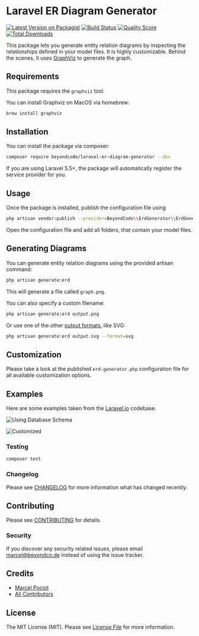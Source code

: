 # Laravel ER Diagram Generator

[![Latest Version on Packagist](https://img.shields.io/packagist/v/beyondcode/laravel-er-diagram-generator.svg?style=flat-square)](https://packagist.org/packages/beyondcode/laravel-er-diagram-generator)
[![Build Status](https://img.shields.io/travis/beyondcode/laravel-er-diagram-generator/master.svg?style=flat-square)](https://travis-ci.org/beyondcode/laravel-er-diagram-generator)
[![Quality Score](https://img.shields.io/scrutinizer/g/beyondcode/laravel-er-diagram-generator.svg?style=flat-square)](https://scrutinizer-ci.com/g/beyondcode/laravel-er-diagram-generator)
[![Total Downloads](https://img.shields.io/packagist/dt/beyondcode/laravel-er-diagram-generator.svg?style=flat-square)](https://packagist.org/packages/beyondcode/laravel-er-diagram-generator)

This package lets you generate entity relation diagrams by inspecting the relationships defined in your model files. 
It is highly customizable.
Behind the scenes, it uses [GraphViz](https://www.graphviz.org) to generate the graph.

## Requirements

This package requires the `graphviz` tool.

You can install Graphviz on MacOS via homebrew:

```bash
brew install graphviz
```

## Installation

You can install the package via composer:

```bash
composer require beyondcode/laravel-er-diagram-generator --dev
```

If you are using Laravel 5.5+, the package will automatically register the service provider for you.

## Usage

Once the package is installed, publish the configuration file using

```bash
php artisan vendor:publish --provider=BeyondCode\\ErdGenerator\\ErdGeneratorServiceProvider
```

Open the configuration file and add all folders, that contain your model files.

## Generating Diagrams

You can generate entity relation diagrams using the provided artisan command:

```bash
php artisan generate:erd
``` 

This will generate a file called `graph.png`. 

You can also specify a custom filename:

```bash
php artisan generate:erd output.png
``` 

Or use one of the other [output formats](https://www.graphviz.org/doc/info/output.html), like SVG:

```bash
php artisan generate:erd output.svg --format=svg
```

## Customization

Please take a look at the published `erd-generator.php` configuration file for all available customization options.

## Examples 

Here are some examples taken from the [Laravel.io](https://laravel.io) codebase.

![Using Database Schema](https://beyondco.de/github/erd-generator/schema.png)

![Customized](https://beyondco.de/github/erd-generator/customized.png)

### Testing

``` bash
composer test
```

### Changelog

Please see [CHANGELOG](CHANGELOG.md) for more information what has changed recently.

## Contributing

Please see [CONTRIBUTING](CONTRIBUTING.md) for details.

### Security

If you discover any security related issues, please email marcel@beyondco.de instead of using the issue tracker.

## Credits

- [Marcel Pociot](https://github.com/mpociot)
- [All Contributors](../../contributors)

## License

The MIT License (MIT). Please see [License File](LICENSE.md) for more information.
